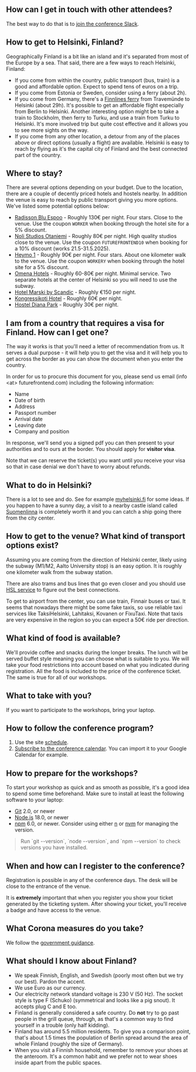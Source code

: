 ## How can I get in touch with other attendees?

The best way to do that is to [join the conference Slack](https://join.slack.com/t/toskaosk/shared_invite/zt-4e8c84ow-JybtzFPZWXpZ8cZBpMy1wQ).

## How to get to Helsinki, Finland?

Geographically Finland is a bit like an island and it's separated from most of the Europe by a sea. That said, there are a few ways to reach Helsinki, Finland:

* If you come from within the country, public transport (bus, train) is a good and affordable option. Expect to spend tens of euros on a trip.
* If you come from Estonia or Sweden, consider using a ferry (about 2h).
* If you come from Germany, there's a [Finnlines ferry](https://www.finnlines.com) from Travemünde to Helsinki (about 29h). It's possible to get an affordable flight especially from Berlin to Helsinki. Another interesting option might be to take a train to Stockholm, then ferry to Turku, and use a train from Turku to Helsinki. It's more involved trip but quite cost effective and it allows you to see more sights on the way.
* If you come from any other location, a detour from any of the places above or direct options (usually a flight) are available. Helsinki is easy to reach by flying as it's the capital city of Finland and the best connected part of the country.

## Where to stay?

There are several options depending on your budget. Due to the location, there are a couple of decently priced hotels and hostels nearby. In addition the venue is easy to reach by public transport giving you more options. We've listed some potential options below:

* [Radisson Blu Espoo](http://www.radissonhotels.com/) - Roughly 130€ per night. Four stars. Close to the venue. Use the coupon `WORKER` when booking through the hotel site for a 5% discount.
* [Noli Studios Otaniemi](https://nolistudios.com/en/short-stay/details/stay-details/noli-otaniemi-espoo) - Roughly 80€ per night. High quality studios close to the venue. Use the coupon `FUTUREFRONTEND10` when booking for a 10% discount (works 21.5-31.5.2025).
* [Heymo 1](https://www.sokoshotels.fi/en/hotels/espoo/heymo-1) - Roughly 90€ per night. Four stars. About one kilometer walk to the venue. Use the coupon `WORKERY` when booking through the hotel site for a 5% discount.
* [Omena Hotels](https://www.omenahotels.com/en/) - Roughly 60-80€ per night. Minimal service. Two separate hotels at the center of Helsinki so you will need to use the subway.
* [Hotel Marski by Scandic](https://www.scandichotels.com/hotels/finland/helsinki/marski-by-scandic) - Roughly €150 per night.
* [Kongressikoti Hotel](http://kongressikoti.fi/) - Roughly 60€ per night.
* [Hostel Diana Park](http://www.dianapark.fi/) - Roughly 30€ per night.

## I am from a country that requires a visa for Finland. How can I get one?

The way it works is that you'll need a letter of recommendation from us. It serves a dual purpose - it will help you to get the visa and it will help you to get across the border as you can show the document when you enter the country.

In order for us to procure this document for you, please send us email (info \<at> futurefrontend.com) including the following information:

* Name
* Date of birth
* Address
* Passport number
* Arrival date
* Leaving date
* Company and position

In response, we'll send you a signed pdf you can then present to your authorities and to ours at the border. You should apply for **visitor visa**.

Note that we can reserve the ticket(s) you want until you receive your visa so that in case denial we don't have to worry about refunds.

## What to do in Helsinki?

There is a lot to see and do. See for example [myhelsinki.fi](https://www.myhelsinki.fi/) for some ideas. If you happen to have a sunny day, a visit to a nearby castle island called [Suomenlinna](https://www.suomenlinna.fi/) is completely worth it and you can catch a ship going there from the city center.

## How to get to the venue? What kind of transport options exist?

Assuming you are coming from the direction of Helsinki center, likely using the subway (M1/M2, Aalto University stop) is an easy option. It is roughly one kilometer walk from the subway station.

There are also trams and bus lines that go even closer and you should use [HSL service](https://www.hsl.fi/) to figure out the best connections.

To get to airport from the center, you can use train, Finnair buses or taxi. It seems that nowadays there might be some fake taxis, so use reliable taxi services like TaksiHelsinki, Lahitaksi, Kovanen or FixuTaxi. Note that taxis are very expensive in the region so you can expect a 50€ ride per direction.

## What kind of food is available?

We'll provide coffee and snacks during the longer breaks. The lunch will be served buffet style meaning you can choose what is suitable to you. We will take your food restrictions into account based on what you indicated during registration. All the food is included to the price of the conference ticket. The same is true for all of our workshops.

## What to take with you?

If you want to participate to the workshops, bring your laptop.

## How to follow the conference program?

1. Use the site [schedule](/schedule/).
2. [Subscribe to the conference calendar](https://api.react-finland.fi/calendar-2025.ics). You can import it to your Google Calendar for example.

## How to prepare for the workshops?

To start your workshop as quick and as smooth as possible, it's a good idea to spend some time beforehand. Make sure to install at least the following software to your laptop:

* [Git](https://git-scm.com/) 2.0, or newer
* [Node.js](https://nodejs.org/) 18.0, or newer
* [npm](https://www.npmjs.com/) 6.0, or newer. Consider using either [n](https://github.com/tj/n) or [nvm](https://github.com/creationix/nvm) for managing the version.

> Run \`git --version\`, \`node --version\`, and \`npm --version\` to check versions you have installed.

## When and how can I register to the conference?

Registration is possible in any of the conference days. The desk will be close to the entrance of the venue.

It is **extremely** important that when you register you show your ticket generated by the ticketing system. After showing your ticket, you'll receive a badge and have access to the venue.

## What Corona measures do you take?

We follow the [government guidance](https://new.visitfinland.com/en/practical-tips/covid-19/).

## What should I know about Finland?

* We speak Finnish, English, and Swedish (poorly most often but we try our best). Pardon the accent.
* We use Euro as our currency.
* Our electricity network standard voltage is 230 V (50 Hz). The socket style is type F (Schuko) (symmetrical and looks like a pig snout). It accepts plug C and E too.
* Finland is generally considered a safe country. Do **not** try to go past people in the grill queue, through, as that's a common way to find yourself in a trouble (only half kidding).
* Finland has around 5.5 million residents. To give you a comparison point, that's about 1.5 times the population of Berlin spread around the area of whole Finland (roughly the size of Germany).
* When you visit a Finnish household, remember to remove your shoes at the anteroom. It's a common habit and we prefer not to wear shoes inside apart from the public spaces.
